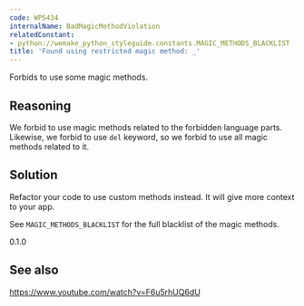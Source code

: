 ```yaml
---
code: WPS434
internalName: BadMagicMethodViolation
relatedConstant:
- python://wemake_python_styleguide.constants.MAGIC_METHODS_BLACKLIST
title: 'Found using restricted magic method: _'
---
```


Forbids to use some magic methods.

## Reasoning
We forbid to use magic methods related to the forbidden language
parts. Likewise, we forbid to use `del` keyword, so we forbid to use
all magic methods related to it.

## Solution
Refactor your code to use custom methods instead. It will give more
context to your app.

See `MAGIC_METHODS_BLACKLIST` for
the full blacklist of the magic methods.

<div class="versionadded">

0.1.0

</div>

## See also
<https://www.youtube.com/watch?v=F6u5rhUQ6dU>